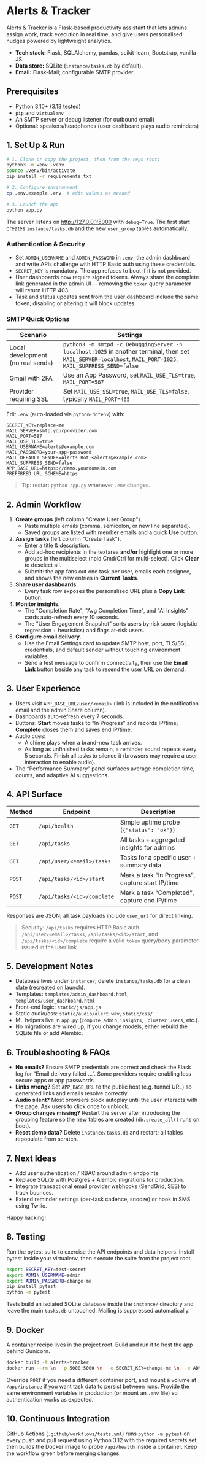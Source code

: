 # Alerts & Tracker

Alerts & Tracker is a Flask-based productivity assistant that lets admins assign work, track execution in real time, and give users personalised nudges powered by lightweight analytics.

- **Tech stack:** Flask, SQLAlchemy, pandas, scikit-learn, Bootstrap, vanilla JS.
- **Data store:** SQLite (`instance/tasks.db` by default).
- **Email:** Flask-Mail; configurable SMTP provider.

## Prerequisites

- Python 3.10+ (3.13 tested)
- `pip` and `virtualenv`
- An SMTP server or debug listener (for outbound email)
- Optional: speakers/headphones (user dashboard plays audio reminders)

## 1. Set Up & Run

```bash
# 1. Clone or copy the project, then from the repo root:
python3 -m venv .venv
source .venv/bin/activate
pip install -r requirements.txt

# 2. Configure environment
cp .env.example .env  # edit values as needed

# 3. Launch the app
python app.py
```

The server listens on http://127.0.0.1:5000 with `debug=True`. The first start creates `instance/tasks.db` and the new `user_group` tables automatically.

### Authentication & Security

- Set `ADMIN_USERNAME` and `ADMIN_PASSWORD` in `.env`; the admin dashboard and write APIs challenge with HTTP Basic auth using these credentials.
- `SECRET_KEY` is mandatory. The app refuses to boot if it is not provided.
- User dashboards now require signed tokens. Always share the complete link generated in the admin UI -- removing the `token` query parameter will return HTTP 403.
- Task and status updates sent from the user dashboard include the same token; disabling or altering it will block updates.

### SMTP Quick Options

| Scenario | Settings |
| --- | --- |
| Local development (no real sends) | `python3 -m smtpd -c DebuggingServer -n localhost:1025` in another terminal, then set `MAIL_SERVER=localhost`, `MAIL_PORT=1025`, `MAIL_SUPPRESS_SEND=false` |
| Gmail with 2FA | Use an App Password, set `MAIL_USE_TLS=true`, `MAIL_PORT=587` |
| Provider requiring SSL | Set `MAIL_USE_SSL=true`, `MAIL_USE_TLS=false`, typically `MAIL_PORT=465` |

Edit `.env` (auto-loaded via `python-dotenv`) with:

```
SECRET_KEY=replace-me
MAIL_SERVER=smtp.yourprovider.com
MAIL_PORT=587
MAIL_USE_TLS=true
MAIL_USERNAME=alerts@example.com
MAIL_PASSWORD=your-app-password
MAIL_DEFAULT_SENDER=Alerts Bot <alerts@example.com>
MAIL_SUPPRESS_SEND=false
APP_BASE_URL=https://demo.yourdomain.com
PREFERRED_URL_SCHEME=https
```

> Tip: restart `python app.py` whenever `.env` changes.

## 2. Admin Workflow

1. **Create groups** (left column "Create User Group").
   - Paste multiple emails (comma, semicolon, or new line separated).
   - Saved groups are listed with member emails and a quick **Use** button.
2. **Assign tasks** (left column "Create Task").
   - Enter a title & description.
   - Add ad-hoc recipients in the textarea **and/or** highlight one or more groups in the multiselect (hold Cmd/Ctrl for multi-select). Click **Clear** to deselect all.
   - Submit: the app fans out one task per user, emails each assignee, and shows the new entries in **Current Tasks**.
3. **Share user dashboards**.
   - Every task row exposes the personalised URL plus a **Copy Link** button.
4. **Monitor insights**.
   - The "Completion Rate", "Avg Completion Time", and "AI Insights" cards auto-refresh every 10 seconds.
   - The "User Engagement Snapshot" sorts users by risk score (logistic regression + heuristics) and flags at-risk users.
5. **Configure email delivery**.
   - Use the Email Settings card to update SMTP host, port, TLS/SSL, credentials, and default sender without touching environment variables.
   - Send a test message to confirm connectivity, then use the **Email Link** button beside any task to resend the user URL on demand.

## 3. User Experience

- Users visit `APP_BASE_URL/user/<email>` (link is included in the notification email and the admin Share column).
- Dashboards auto-refresh every 7 seconds.
- Buttons: **Start** moves tasks to “In Progress” and records IP/time; **Complete** closes them and saves end IP/time.
- Audio cues:
  - A chime plays when a brand-new task arrives.
  - As long as unfinished tasks remain, a reminder sound repeats every 5 seconds. Finish all tasks to silence it (browsers may require a user interaction to enable audio).
- The “Performance Summary” panel surfaces average completion time, counts, and adaptive AI suggestions.

## 4. API Surface

| Method | Endpoint | Description |
| --- | --- | --- |
| `GET` | `/api/health` | Simple uptime probe (`{"status": "ok"}`) |
| `GET` | `/api/tasks` | All tasks + aggregated insights for admins |
| `GET` | `/api/user/<email>/tasks` | Tasks for a specific user + summary data |
| `POST` | `/api/tasks/<id>/start` | Mark a task “In Progress”, capture start IP/time |
| `POST` | `/api/tasks/<id>/complete` | Mark a task “Completed”, capture end IP/time |

Responses are JSON; all task payloads include `user_url` for direct linking.

> Security: `/api/tasks` requires HTTP Basic auth. `/api/user/<email>/tasks`, `/api/tasks/<id>/start`, and `/api/tasks/<id>/complete` require a valid `token` query/body parameter issued in the user link.

## 5. Development Notes

- Database lives under `instance/`; delete `instance/tasks.db` for a clean slate (recreated on launch).
- Templates: `templates/admin_dashboard.html`, `templates/user_dashboard.html`
- Front-end logic: `static/js/app.js`
- Static audio/css: `static/audio/alert.wav`, `static/css/`
- ML helpers live in `app.py` (`compute_admin_insights`, `_cluster_users`, etc.).
- No migrations are wired up; if you change models, either rebuild the SQLite file or add Alembic.

## 6. Troubleshooting & FAQs

- **No emails?** Ensure SMTP credentials are correct and check the Flask log for “Email delivery failed …”. Some providers require enabling less-secure apps or app passwords.
- **Links wrong?** Set `APP_BASE_URL` to the public host (e.g. tunnel URL) so generated links and emails resolve correctly.
- **Audio silent?** Most browsers block autoplay until the user interacts with the page. Ask users to click once to unblock.
- **Group changes missing?** Restart the server after introducing the grouping feature so the new tables are created (`db.create_all()` runs on boot).
- **Reset demo data?** Delete `instance/tasks.db` and restart; all tables repopulate from scratch.

## 7. Next Ideas

- Add user authentication / RBAC around admin endpoints.
- Replace SQLite with Postgres + Alembic migrations for production.
- Integrate transactional email provider webhooks (SendGrid, SES) to track bounces.
- Extend reminder settings (per-task cadence, snooze) or hook in SMS using Twilio.

Happy hacking!

## 8. Testing

Run the pytest suite to exercise the API endpoints and data helpers. Install pytest inside your virtualenv, then execute the suite from the project root.

```bash
export SECRET_KEY=test-secret
export ADMIN_USERNAME=admin
export ADMIN_PASSWORD=change-me
pip install pytest
python -m pytest
```

Tests build an isolated SQLite database inside the `instance/` directory and leave the main `tasks.db` untouched. Mailing is suppressed automatically.

## 9. Docker

A container recipe lives in the project root. Build and run it to host the app behind Gunicorn.

```bash
docker build -t alerts-tracker .
docker run --rm \n  -p 5000:5000 \n  -e SECRET_KEY=change-me \n  -e ADMIN_USERNAME=admin \n  -e ADMIN_PASSWORD=change-me \n  -e MAIL_SUPPRESS_SEND=true \n  alerts-tracker
```

Override `PORT` if you need a different container port, and mount a volume at `/app/instance` if you want task data to persist between runs. Provide the same environment variables in production (or mount an `.env` file) so authentication works as expected.

## 10. Continuous Integration

GitHub Actions (`.github/workflows/tests.yml`) runs `python -m pytest` on every push and pull request using Python 3.12 with the required secrets set, then builds the Docker image to probe `/api/health` inside a container. Keep the workflow green before merging changes.

